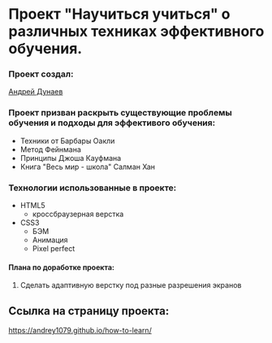 # Проект "Научиться учиться" о различных техниках эффективного обучения.

### Проект создал:
[Андрей Дунаев](https://github.com/Andrey1079)

### Проект призван раскрыть существующие проблемы обучения и подходы для эффективого обучения:
- Техники от Барбары Оакли
- Метод Фейнмана
- Принципы Джоша Кауфмана
- Книга "Весь мир - школа" Салман Хан

### Технологии использованные в проекте:
- HTML5
  - кроссбраузерная верстка
- CSS3
  - БЭМ
  - Анимация
  - Pixel perfect

#### Плана по доработке проекта:
1. Сделать адаптивную верстку под разные разрешения экранов
## Ссылка на страницу проекта:
https://andrey1079.github.io/how-to-learn/
